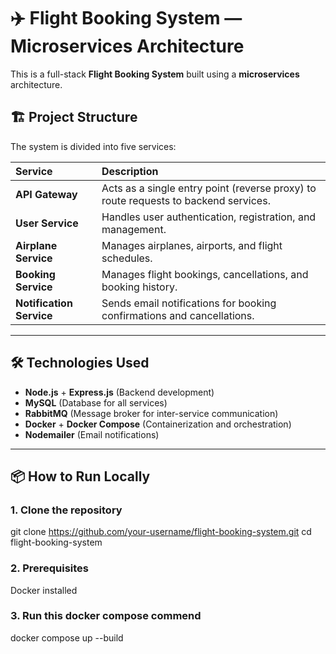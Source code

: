 # ✈️ Flight Booking System — Microservices Architecture

This is a full-stack **Flight Booking System** built using a **microservices** architecture.

## 🏗️ Project Structure

The system is divided into five services:

| Service | Description |
| :--- | :--- |
| **API Gateway** | Acts as a single entry point (reverse proxy) to route requests to backend services. |
| **User Service** | Handles user authentication, registration, and management. |
| **Airplane Service** | Manages airplanes, airports, and flight schedules. |
| **Booking Service** | Manages flight bookings, cancellations, and booking history. |
| **Notification Service** | Sends email notifications for booking confirmations and cancellations. |

---

## 🛠️ Technologies Used

- **Node.js** + **Express.js** (Backend development)
- **MySQL** (Database for all services)
- **RabbitMQ** (Message broker for inter-service communication)
- **Docker** + **Docker Compose** (Containerization and orchestration)
- **Nodemailer** (Email notifications)

---

## 📦 How to Run Locally

### 1. Clone the repository 
git clone https://github.com/your-username/flight-booking-system.git
cd flight-booking-system

### 2. Prerequisites
Docker installed

### 3. Run this docker compose commend
docker compose up --build

